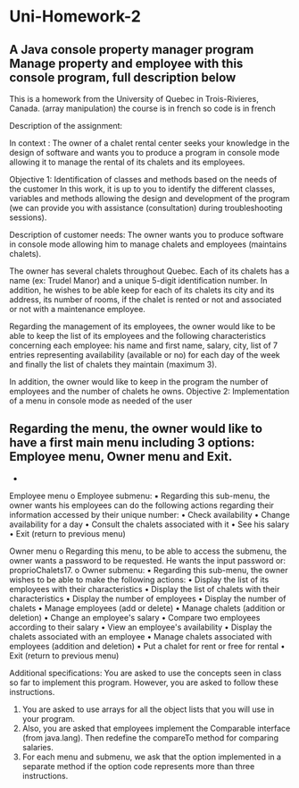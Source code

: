 # Uni-Homework-2

A Java console property manager program
Manage property and employee with this console program, full description below
----------------------------------------------------------------------------------

This is a homework from the University of Quebec in Trois-Rivieres, Canada.
(array manipulation)
the course is in french so code is in french

Description of the assignment:


In context :
The owner of a chalet rental center seeks your knowledge in the design of
software and wants you to produce a program in console mode allowing it to
manage the rental of its chalets and its employees.

Objective 1: Identification of classes and methods based on the needs of the
customer
In this work, it is up to you to identify the different classes, variables and methods
allowing the design and development of the program (we can provide you with assistance
(consultation) during troubleshooting sessions).

Description of customer needs:
The owner wants you to produce software in console mode allowing him to
manage chalets and employees (maintains chalets).

The owner has several chalets throughout Quebec. Each of its chalets has a name (ex:
Trudel Manor) and a unique 5-digit identification number. In addition, he wishes to be able
keep for each of its chalets its city and its address, its number of rooms, if the
chalet is rented or not and associated or not with a maintenance employee.

Regarding the management of its employees, the owner would like to be able to keep the list of
its employees and the following characteristics concerning each employee: his name and
first name, salary, city, list of 7 entries representing availability (available or
no) for each day of the week and finally the list of chalets they maintain
(maximum 3).

In addition, the owner would like to keep in the program the number of employees and the
number of chalets he owns.
Objective 2: Implementation of a menu in console mode as needed
of the user

Regarding the menu, the owner would like to have a first main menu including 3
options: Employee menu, Owner menu and Exit.
-
-
Employee menu
o Employee submenu:
▪ Regarding this sub-menu, the owner wants his employees
can do the following actions regarding their information
accessed by their unique number:
• Check availability
• Change availability for a day
• Consult the chalets associated with it
• See his salary
• Exit (return to previous menu)

Owner menu
o Regarding this menu, to be able to access the submenu, the owner
wants a password to be requested. He wants the input password
or: proprioChalets17.
o Owner submenu:
▪ Regarding this sub-menu, the owner wishes to be able to make the
following actions:
• Display the list of its employees with their characteristics
• Display the list of chalets with their characteristics
• Display the number of employees
• Display the number of chalets
• Manage employees (add or delete)
• Manage chalets (addition or deletion)
• Change an employee's salary
• Compare two employees according to their salary
• View an employee's availability
• Display the chalets associated with an employee
• Manage chalets associated with employees (addition and deletion)
• Put a chalet for rent or free for rental
• Exit (return to previous menu)

Additional specifications:
You are asked to use the concepts seen in class so far to implement this
program. However, you are asked to follow these instructions.
1. You are asked to use arrays for all the object lists that you
will use in your program.
2. Also, you are asked that employees implement the Comparable interface (from
java.lang). Then redefine the compareTo method for comparing salaries.
3. For each menu and submenu, we ask that the option implemented in a
separate method if the option code represents more than three instructions.


